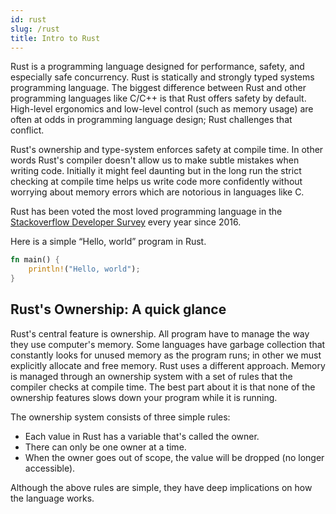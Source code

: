 ```yaml
---
id: rust
slug: /rust
title: Intro to Rust
---
```


Rust is a programming language designed for performance, safety, and especially safe concurrency.
Rust is statically and strongly typed systems programming language.
The biggest difference between Rust and other programming languages like C/C++ is that Rust offers safety by default.
High-level ergonomics and low-level control (such as memory usage) are often at odds in programming language design; Rust challenges that conflict.

Rust's ownership and type-system enforces safety at compile time.
In other words Rust's compiler doesn't allow us to make subtle mistakes when writing code.
Initially it might feel daunting but in the long run the strict checking at compile time helps us write code more confidently without worrying about memory errors which are notorious in languages like C.

Rust has been voted the most loved programming language in the [Stackoverflow Developer Survey](https://insights.stackoverflow.com/survey/2020) every year since 2016.

Here is a simple “Hello, world” program in Rust.

```rust
fn main() {
    println!("Hello, world");
}
```

## Rust's Ownership: A quick glance

Rust's central feature is ownership.
All program have to manage the way they use computer's memory.
Some languages have garbage collection that constantly looks for unused memory as the program runs; in other we must explicitly allocate and free memory.
Rust uses a different approach.
Memory is managed through an ownership system with a set of rules that the compiler checks at compile time.
The best part about it is that none of the ownership features slows down your program while it is running.

The ownership system consists of three simple rules:

* Each value in Rust has a variable that's called the owner.
* There can only be one owner at a time.
* When the owner goes out of scope, the value will be dropped (no longer accessible).

Although the above rules are simple, they have deep implications on how the language works.
